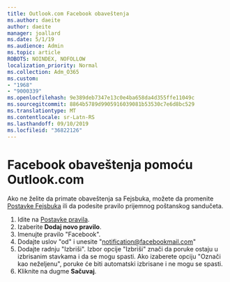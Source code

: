 ```yaml
---
title: Outlook.com Facebook obaveštenja
ms.author: daeite
author: daeite
manager: joallard
ms.date: 5/1/19
ms.audience: Admin
ms.topic: article
ROBOTS: NOINDEX, NOFOLLOW
localization_priority: Normal
ms.collection: Adm_O365
ms.custom:
- "1968"
- "9000339"
ms.openlocfilehash: 9e389deb7347e13c0e4ba658da4d355ffe11049c
ms.sourcegitcommit: 8864b5789d9905916039081b53530c7e6d8bc529
ms.translationtype: MT
ms.contentlocale: sr-Latn-RS
ms.lasthandoff: 09/10/2019
ms.locfileid: "36822126"
---
```

# <a name="facebook-notifications-using-outlookcom"></a>Facebook obaveštenja pomoću Outlook.com

Ako ne želite da primate obaveštenja sa Fejsbuka, možete da promenite [Postavke Fejsbuka](https://aka.ms/facebook-notifications-settings) ili da podesite pravilo prijemnog poštanskog sandučeta.

1. Idite na [Postavke pravila](https://outlook.live.com/mail/options/mail/rules/inboxRules).
1. Izaberite **Dodaj novo pravilo**.
1. Imenujte pravilo "Facebook".
1. Dodajte uslov "od" i unesite "notification@facebookmail.com"
1. Dodajte radnju "Izbriši". Izbor opcije "Izbriši" znači da poruke ostaju u izbrisanim stavkama i da se mogu spasti. Ako izaberete opciju "Označi kao neželjenu", poruke će biti automatski izbrisane i ne mogu se spasti.
1. Kliknite na dugme **Sačuvaj**.